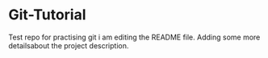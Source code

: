# Git-Tutorial
Test repo for practising git
i am editing the README file. Adding some more detailsabout the project description.
